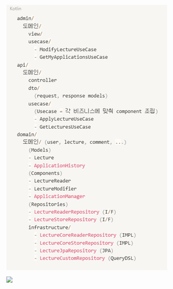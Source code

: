 ![img.png](img.png)

[![](https://mermaid.ink/img/pako:eNqlU0tvgzAM_iuRz-2hV66bJk17VUK7IaEocWm0ktDgHCrgvy-Qsoo0U_fIAWL78-uL3YEwEiEDtPeKV5bXhWb-vLdoWd-v16Zjd9wSy1gBm-y1gGv7m5VeSAG6cB_Ps9EVU5Jtny66nKzyWs1rjICNUZqCbgi_8J1KuRF10jmfvvSGh9jQWCOdoKRN-Ojl0XFNik6J7Nvgu-j7kbCOe49wKf4WkH4WczLi4wzdzNClw98ptUrgV1OLoCFt9z1TV_S2o0eCoTAKt_gJqH89oxlDlKmeLll_kiDE-e2gLGckDuZzR5VN_AQJVlCjrbmSfummCgugPfrngpEliTvuDjQyNXgod2TykxaQkXW4AmtctYdsxw-tl1wjOeF5b2cISkXGvoStnpZ7-ATufydO?type=png)](https://mermaid.live/edit#pako:eNqlU0tvgzAM_iuRz-2hV66bJk17VUK7IaEocWm0ktDgHCrgvy-Qsoo0U_fIAWL78-uL3YEwEiEDtPeKV5bXhWb-vLdoWd-v16Zjd9wSy1gBm-y1gGv7m5VeSAG6cB_Ps9EVU5Jtny66nKzyWs1rjICNUZqCbgi_8J1KuRF10jmfvvSGh9jQWCOdoKRN-Ojl0XFNik6J7Nvgu-j7kbCOe49wKf4WkH4WczLi4wzdzNClw98ptUrgV1OLoCFt9z1TV_S2o0eCoTAKt_gJqH89oxlDlKmeLll_kiDE-e2gLGckDuZzR5VN_AQJVlCjrbmSfummCgugPfrngpEliTvuDjQyNXgod2TykxaQkXW4AmtctYdsxw-tl1wjOeF5b2cISkXGvoStnpZ7-ATufydO)
